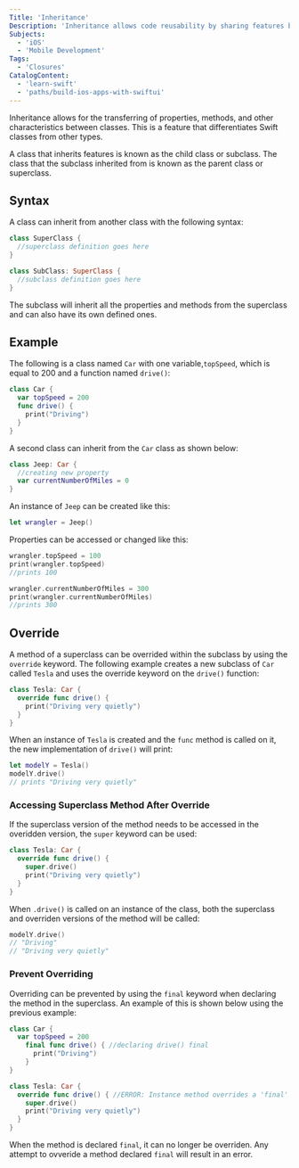 ```yaml
---
Title: 'Inheritance'
Description: 'Inheritance allows code reusability by sharing features between classes.'
Subjects:
  - 'iOS'
  - 'Mobile Development'
Tags:
  - 'Closures'
CatalogContent:
  - 'learn-swift'
  - 'paths/build-ios-apps-with-swiftui'
---
```


Inheritance allows for the transferring of properties, methods, and other characteristics between classes. This is a feature that differentiates Swift classes from other types.

A class that inherits features is known as the child class or subclass. The class that the subclass inherited from is known as the parent class or superclass.

## Syntax

A class can inherit from another class with the following syntax:

```swift
class SuperClass {
  //superclass definition goes here
}

class SubClass: SuperClass {
  //subclass definition goes here
}
```

The subclass will inherit all the properties and methods from the superclass and can also have its own defined ones.

## Example

The following is a class named `Car` with one variable,`topSpeed`, which is equal to 200 and a function named `drive()`:

```swift
class Car {
  var topSpeed = 200
  func drive() {
    print("Driving")
  }
}
```

A second class can inherit from the `Car` class as shown below:

```swift
class Jeep: Car {
  //creating new property
  var currentNumberOfMiles = 0
}
```

An instance of `Jeep` can be created like this:

```swift
let wrangler = Jeep()
```

Properties can be accessed or changed like this:

```swift
wrangler.topSpeed = 100
print(wrangler.topSpeed)
//prints 100

wrangler.currentNumberOfMiles = 300
print(wrangler.currentNumberOfMiles)
//prints 300
```

## Override

A method of a superclass can be overrided within the subclass by using the `override` keyword. The following example creates a new subclass of `Car` called `Tesla` and uses the override keyword on the `drive()` function:

```swift
class Tesla: Car {
  override func drive() {
    print("Driving very quietly")
  }
}
```

When an instance of `Tesla` is created and the `func` method is called on it, the new implementation of `drive()` will print:

```swift
let modelY = Tesla()
modelY.drive()
// prints "Driving very quietly"
```

### Accessing Superclass Method After Override

If the superclass version of the method needs to be accessed in the overidden version, the `super` keyword can be used:

```swift
class Tesla: Car {
  override func drive() {
    super.drive()
    print("Driving very quietly")
  }
}
```

When `.drive()` is called on an instance of the class, both the superclass and overriden versions of the method will be called:

```swift
modelY.drive()
// "Driving"
// "Driving very quietly"
```

### Prevent Overriding

Overriding can be prevented by using the `final` keyword when declaring the method in the superclass. An example of this is shown below using the previous example:

```swift
class Car {
  var topSpeed = 200
    final func drive() { //declaring drive() final
      print("Driving")
    }
}

class Tesla: Car {
  override func drive() { //ERROR: Instance method overrides a 'final' instance method
    super.drive()
    print("Driving very quietly")
  }
}
```

When the method is declared `final`, it can no longer be overriden. Any attempt to ovveride a method declared `final` will result in an error.
